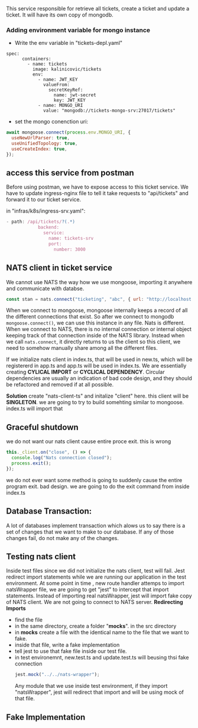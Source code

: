 This service responsible for retrieve all tickets, create a ticket and update a ticket. It will have its own copy of mongodb.

### Adding environment variable for mongo instance

- Write the env variable in "tickets-depl.yaml"

```
spec:
      containers:
        - name: tickets
          image: kalinicovic/tickets
          env:
            - name: JWT_KEY
              valueFrom:
                secretKeyRef:
                  name: jwt-secret
                  key: JWT_KEY
            - name: MONGO_URI
              value: "mongodb://tickets-mongo-srv:27017/tickets"

```

- set the mongo conenction uri:

```js
await mongoose.connect(process.env.MONGO_URI, {
  useNewUrlParser: true,
  useUnifiedTopology: true,
  useCreateIndex: true,
});
```

## access this service from postman

Before using postman, we have to expose access to this ticket service. We have to update ingress-nginx file to tell it take requests to "api/tickets" and forward it to our ticket service.

in "infras/k8s/ingress-srv.yaml":

```js
- path: /api/tickets/?(.*)
            backend:
              service:
                name: tickets-srv
                port:
                  number: 3000
```

## NATS client in ticket service

We cannot use NATS the way how we use mongoose, importing it anywhere and communicate with databse.

```js
const stan = nats.connect("ticketing", "abc", { url: "http://localhost:4222" });
```

When we connect to mongoose, mongoose internally keeps a record of all the different connections that exist. So after we connect to mongodb `mongoose.connect()`, we can use this instance in any file. Nats is different. When we connect to NATS, there is no internal connection or internal object keeping track of that connection inside of the NATS library. Instead when we call `nats.connect`, it directly returns to us the client so this client, we need to somehow manually share among all the different files.

If we initialize nats client in index.ts, that will be used in new.ts, which will be registererd in app.ts and app.ts will be used in index.ts. We are essentially creating **CYLICAL IMPORT** or **CYCLICAL DEPENDENCY**. Circular dependencies are usually an indication of bad code design, and they should be refactored and removed if at all possible.

**Solution**
create "nats-client-ts" and initalize "client" here. this client will be **SINGLETON**. we are going to try to build somehting similar to mongoose. index.ts will import that

## Graceful shutdown

we do not want our nats client cause entire proce exit. this is wrong

```js
this._client.on("close", () => {
  console.log("Nats connection closed");
  process.exit();
});
```

we do not ever want some method is going to suddenly cause the entire program exit. bad design.
we are going to do the exit command from inside index.ts

## Database Transaction:

A lot of databases implement transaction which alows us to say there is a set of changes that we want to make to our database. If any of those changes fail, do not make any of the changes.

## Testing nats client

Inside test files since we did not initialize the nats client, test will fail. Jest redirect import statements while we are running our application in the test environment. At some point in time , new route handler attemps to import natsWrapper file, we are going to get "jest" to intercept that import statements. Instead of importing real natsWrapper, jest will import fake copy of NATS client. We are not going to connect to NATS server.
**Redirecting Imports**

- find the file
- in the same directory, create a folder "**mocks**". in the src directory
- in **mocks** create a file with the identical name to the file that we want to fake.
- inside that file, write a fake implementation
- tell jest to use that fake file inside our test file.
- in test environemnt, new.test.ts and update.test.ts will beusing thsi fake connection
  ```js
  jest.mock("../../nats-wrapper");
  ```
  Any module that we use inside test environment, if they import "natsWrapper", jest will redirect that import and will be using mock of that file.

## Fake Implementation
